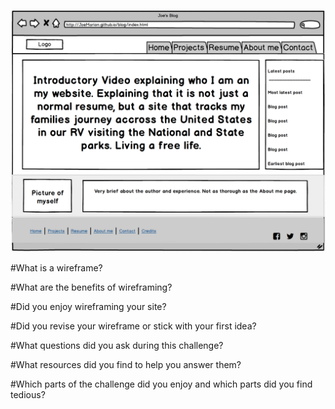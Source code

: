 ![Alt text](imgs/wireframe-blog-index.png)

#What is a wireframe?



#What are the benefits of wireframing?



#Did you enjoy wireframing your site?



#Did you revise your wireframe or stick with your first idea?



#What questions did you ask during this challenge?



#What resources did you find to help you answer them?



#Which parts of the challenge did you enjoy and which parts did you find tedious?